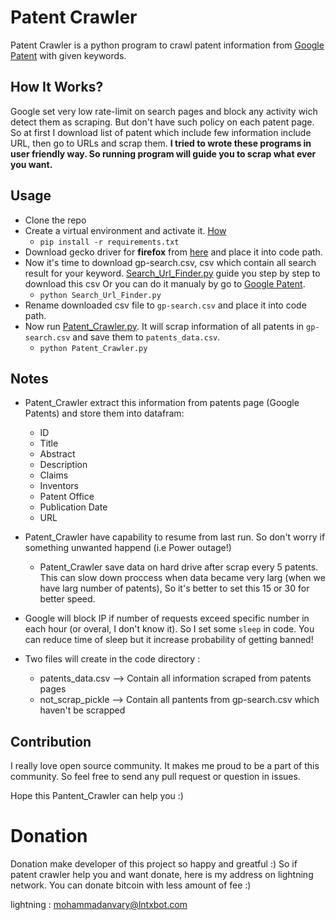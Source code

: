# Patent Crawler 
Patent Crawler is a python program to crawl patent information from [Google Patent](https://patents.google.com/) with given keywords.

## How It Works?
Google set very low rate-limit on search pages and block any activity wich detect them as scraping. But don't have such policy on each patent page. So at first I download list of patent which include few information include URL, then go to URLs and scrap them.
**I tried to wrote these programs in user friendly way. So running program will guide you to scrap what ever you want.**


## Usage

- Clone the repo
- Create a virtual environment and activate it. [How](https://docs.python.org/3/tutorial/venv.html#creating-virtual-environments)
    - `pip install -r requirements.txt`
- Download gecko driver for **firefox** from [here](https://www.selenium.dev/documentation/getting_started/installing_browser_drivers/#quick-reference) and place it into code path.
- Now it's time to download gp-search.csv, csv which contain all search result for your keyword. [Search_Url_Finder.py](https://github.com/anvaari/patent-crawler/blob/main/Search_Url_Finder.py) guide you step by step to download this csv Or you can do it manualy by go to [Google Patent](https://patents.google.com/).
    - `python Search_Url_Finder.py`
- Rename downloaded csv file to `gp-search.csv` and place it into code path.
- Now run [Patent_Crawler.py](https://github.com/anvaari/patent-crawler/blob/main/Patent_Crawler.py). It will scrap information of all patents in `gp-search.csv` and save them to `patents_data.csv`.
    - `python Patent_Crawler.py`


## Notes


- Patent_Crawler extract this information from patents page (Google Patents) and store them into datafram:
    - ID
    - Title
    - Abstract
    - Description
    - Claims
    - Inventors
    - Patent Office
    - Publication Date
    - URL
    
- Patent_Crawler have capability to resume from last run. So don't worry if something unwanted happend (i.e  Power outage!)
    - Patent_Crawler save data on hard drive after scrap every 5 patents. This can slow down proccess when data became very larg (when we have larg number of patents), So it's better to set this 15 or 30 for better speed.

- Google will block IP if number of requests exceed specific number in each hour (or overal, I don't know it). So I set some `sleep` in code. You can reduce time of sleep but it increase probability of getting banned! 

- Two files will create in the code directory :
    - patents_data.csv --> Contain all information scraped from patents pages
    - not_scrap_pickle --> Contain all pantents from gp-search.csv which haven't be scrapped 


## Contribution

I really love open source community. It makes me proud to be a part of this community. So feel free to send any pull request or question in issues.

Hope this Pantent_Crawler can help you :)


# Donation
Donation make developer of this project so happy and greatful :) So if patent crawler help you and want donate, here is my address on lightning network. You can donate bitcoin with less amount of fee :)

lightning : mohammadanvary@lntxbot.com
